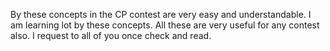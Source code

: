 By these concepts in the CP contest are very easy and understandable.
I am learning lot by these concepts.
All these are very useful for any contest also.
I request to all of you once check and read.
